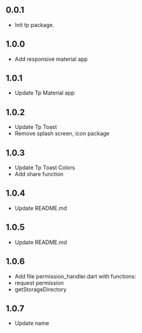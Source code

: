 ## 0.0.1

* Init tp package.

## 1.0.0

* Add responsive material app

## 1.0.1

* Update Tp Material app

## 1.0.2

* Update Tp Toast
* Remove splash screen, icon package

## 1.0.3

* Update Tp Toast Colors
* Add share function

## 1.0.4

* Update README.md

## 1.0.5

* Update README.md

## 1.0.6

* Add file permission_handler.dart with functions:
* request permission
* getStorageDirectory

## 1.0.7

* Update name
